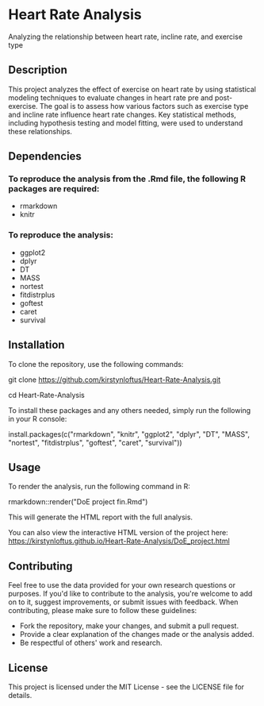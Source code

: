 # Heart Rate Analysis
Analyzing the relationship between heart rate, incline rate, and exercise type

## Description
This project analyzes the effect of exercise on heart rate by using statistical modeling techniques to evaluate changes in heart rate pre and post-exercise. The goal is to assess how various factors such as exercise type and incline rate influence heart rate changes. Key statistical methods, including hypothesis testing and model fitting, were used to understand these relationships.

## Dependencies
### To reproduce the analysis from the .Rmd file, the following R packages are required:
- rmarkdown 
- knitr

### To reproduce the analysis:
- ggplot2
- dplyr
- DT
- MASS
- nortest
- fitdistrplus
- goftest
- caret
- survival

## Installation
To clone the repository, use the following commands:  

git clone https://github.com/kirstynloftus/Heart-Rate-Analysis.git  

cd Heart-Rate-Analysis

To install these packages and any others needed, simply run the following in your R console:  

install.packages(c("rmarkdown", "knitr", "ggplot2", "dplyr", "DT", "MASS", "nortest", "fitdistrplus", "goftest", "caret", "survival"))

## Usage
To render the analysis, run the following command in R:  

rmarkdown::render("DoE project fin.Rmd")  

This will generate the HTML report with the full analysis.

You can also view the interactive HTML version of the project here:  
https://kirstynloftus.github.io/Heart-Rate-Analysis/DoE_project.html

## Contributing
Feel free to use the data provided for your own research questions or purposes. If you'd like to contribute to the analysis, you're welcome to add on to it, suggest improvements, or submit issues with feedback. When contributing, please make sure to follow these guidelines:

- Fork the repository, make your changes, and submit a pull request.
- Provide a clear explanation of the changes made or the analysis added.
- Be respectful of others' work and research.
  
## License
This project is licensed under the MIT License - see the LICENSE file for details.
